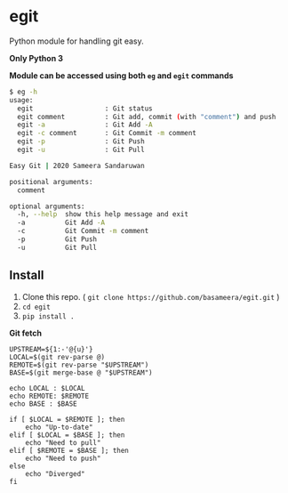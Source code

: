 # egit

Python module for handling git easy.

**Only Python 3**

**Module can be accessed using both `eg` and `egit` commands**

``` bash
$ eg -h
usage: 
  egit                  : Git status
  egit comment          : Git add, commit (with "comment") and push
  egit -a               : Git Add -A
  egit -c comment       : Git Commit -m comment
  egit -p               : Git Push
  egit -u               : Git Pull

Easy Git | 2020 Sameera Sandaruwan

positional arguments:
  comment

optional arguments:
  -h, --help  show this help message and exit
  -a          Git Add -A
  -c          Git Commit -m comment
  -p          Git Push
  -u          Git Pull
```

## Install

1. Clone this repo. ( `git clone https://github.com/basameera/egit.git` )
1. `cd egit` 
1. `pip install .` 

**Git fetch**

``` 
UPSTREAM=${1:-'@{u}'}
LOCAL=$(git rev-parse @)
REMOTE=$(git rev-parse "$UPSTREAM")
BASE=$(git merge-base @ "$UPSTREAM")

echo LOCAL : $LOCAL
echo REMOTE: $REMOTE
echo BASE : $BASE

if [ $LOCAL = $REMOTE ]; then
    echo "Up-to-date"
elif [ $LOCAL = $BASE ]; then
    echo "Need to pull"
elif [ $REMOTE = $BASE ]; then
    echo "Need to push"
else
    echo "Diverged"
fi
```
